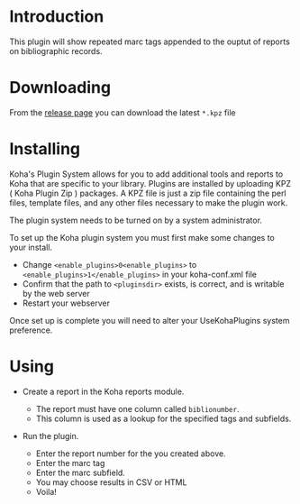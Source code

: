 # Introduction

This plugin will show repeated marc tags appended to the ouptut of reports on bibliographic records.

# Downloading

From the [release page](https://github.com/bywatersolutions/koha-plugin-repeatable-marc-report/releases) you can download the latest `*.kpz` file

# Installing

Koha's Plugin System allows for you to add additional tools and reports to Koha that are specific to your library. Plugins are installed by uploading KPZ ( Koha Plugin Zip ) packages. A KPZ file is just a zip file containing the perl files, template files, and any other files necessary to make the plugin work.

The plugin system needs to be turned on by a system administrator.

To set up the Koha plugin system you must first make some changes to your install.

* Change `<enable_plugins>0<enable_plugins>` to `<enable_plugins>1</enable_plugins>` in your koha-conf.xml file
* Confirm that the path to `<pluginsdir>` exists, is correct, and is writable by the web server
* Restart your webserver

Once set up is complete you will need to alter your UseKohaPlugins system preference.

# Using

* Create a report in the Koha reports module.
  * The report must have one column called `biblionumber`.
  * This column is used as a lookup for the specified tags and subfields. 

* Run the plugin.
  * Enter the report number for the you created above.
  * Enter the marc tag
  * Enter the marc subfield.
  * You may choose results in CSV or HTML
  * Voila!

